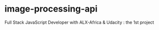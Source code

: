 # image-processing-api
Full Stack JavaScript Developer with ALX-Africa &amp; Udacity : the 1st project

